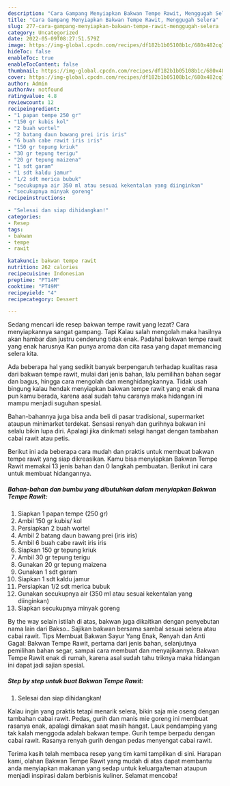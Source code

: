 ```yaml
---
description: "Cara Gampang Menyiapkan Bakwan Tempe Rawit, Menggugah Selera"
title: "Cara Gampang Menyiapkan Bakwan Tempe Rawit, Menggugah Selera"
slug: 277-cara-gampang-menyiapkan-bakwan-tempe-rawit-menggugah-selera
category: Uncategorized
date: 2022-05-09T08:27:51.579Z
image: https://img-global.cpcdn.com/recipes/df182b1b05108b1c/680x482cq70/bakwan-tempe-rawit-foto-resep-utama.jpg
hideToc: false
enableToc: true
enableTocContent: false
thumbnail: https://img-global.cpcdn.com/recipes/df182b1b05108b1c/680x482cq70/bakwan-tempe-rawit-foto-resep-utama.jpg
cover: https://img-global.cpcdn.com/recipes/df182b1b05108b1c/680x482cq70/bakwan-tempe-rawit-foto-resep-utama.jpg
author: Admin
authorAv: notfound
ratingvalue: 4.8
reviewcount: 12
recipeingredient:
- "1 papan tempe 250 gr"
- "150 gr kubis kol"
- "2 buah wortel"
- "2 batang daun bawang prei iris iris"
- "6 buah cabe rawit iris iris"
- "150 gr tepung kriuk"
- "30 gr tepung terigu"
- "20 gr tepung maizena"
- "1 sdt garam"
- "1 sdt kaldu jamur"
- "1/2 sdt merica bubuk"
- "secukupnya air 350 ml atau sesuai kekentalan yang diinginkan"
- "secukupnya minyak goreng"
recipeinstructions:

- "Selesai dan siap dihidangkan!"
categories:
- Resep
tags:
- bakwan
- tempe
- rawit

katakunci: bakwan tempe rawit 
nutrition: 262 calories
recipecuisine: Indonesian
preptime: "PT14M"
cooktime: "PT49M"
recipeyield: "4"
recipecategory: Dessert

---
```



Sedang mencari ide resep bakwan tempe rawit yang lezat? Cara menyiapkannya sangat gampang. Tapi Kalau salah mengolah maka hasilnya akan hambar dan justru cenderung tidak enak. Padahal bakwan tempe rawit yang enak harusnya Kan punya aroma dan cita rasa yang dapat memancing selera kita.


Ada beberapa hal yang sedikit banyak berpengaruh terhadap kualitas rasa dari bakwan tempe rawit, mulai dari jenis bahan, lalu pemilihan bahan segar dan bagus, hingga cara mengolah dan menghidangkannya. Tidak usah bingung kalau hendak menyiapkan bakwan tempe rawit yang enak di mana pun kamu berada, karena asal sudah tahu caranya maka hidangan ini mampu menjadi suguhan spesial.

Bahan-bahannya juga bisa anda beli di pasar tradisional, supermarket ataupun minimarket terdekat. Sensasi renyah dan gurihnya bakwan ini selalu bikin lupa diri. Apalagi jika dinikmati selagi hangat dengan tambahan cabai rawit atau petis.


Berikut ini ada beberapa cara mudah dan praktis untuk membuat bakwan tempe rawit yang siap dikreasikan. Kamu bisa menyiapkan Bakwan Tempe Rawit memakai 13 jenis bahan dan 0 langkah pembuatan. Berikut ini cara untuk membuat hidangannya.

<!--inarticleads1-->

##### Bahan-bahan dan bumbu yang dibutuhkan dalam menyiapkan Bakwan Tempe Rawit:

1. Siapkan 1 papan tempe (250 gr)
1. Ambil 150 gr kubis/ kol
1. Persiapkan 2 buah wortel
1. Ambil 2 batang daun bawang prei (iris iris)
1. Ambil 6 buah cabe rawit iris iris
1. Siapkan 150 gr tepung kriuk
1. Ambil 30 gr tepung terigu
1. Gunakan 20 gr tepung maizena
1. Gunakan 1 sdt garam
1. Siapkan 1 sdt kaldu jamur
1. Persiapkan 1/2 sdt merica bubuk
1. Gunakan secukupnya air (350 ml atau sesuai kekentalan yang diinginkan)
1. Siapkan secukupnya minyak goreng


By the way selain istilah di atas, bakwan juga dikaitkan dengan penyebutan nama lain dari Bakso.. Sajikan bakwan bersama sambal sesuai selera atau cabai rawit. Tips Membuat Bakwan Sayur Yang Enak, Renyah dan Anti Gagal: Bakwan Tempe Rawit, pertama dari jenis bahan, selanjutnya pemilihan bahan segar, sampai cara membuat dan menyajikannya. Bakwan Tempe Rawit enak di rumah, karena asal sudah tahu triknya maka hidangan ini dapat jadi sajian spesial. 

<!--inarticleads2-->

##### Step by step untuk buat Bakwan Tempe Rawit:


1. Selesai dan siap dihidangkan!

Kalau ingin yang praktis tetapi menarik selera, bikin saja mie oseng dengan tambahan cabai rawit. Pedas, gurih dan manis mie goreng ini membuat rasanya enak, apalagi dimakan saat masih hangat. Lauk pendamping yang tak kalah menggoda adalah bakwan tempe. Gurih tempe berpadu dengan cabai rawit. Rasanya renyah gurih dengan pedas menyengat cabai rawit. 

Terima kasih telah membaca resep yang tim kami tampilkan di sini. Harapan kami, olahan Bakwan Tempe Rawit yang mudah di atas dapat membantu anda menyiapkan makanan yang sedap untuk keluarga/teman ataupun menjadi inspirasi dalam berbisnis kuliner. Selamat mencoba!
